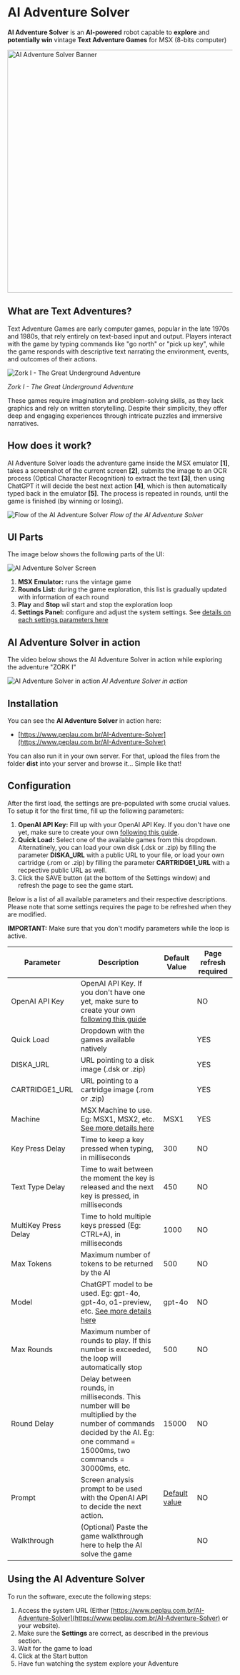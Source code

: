 # AI Adventure Solver

**AI Adventure Solver** is an **AI-powered** robot capable to **explore** and **potentially win** vintage **Text Adventure Games** for MSX (8-bits computer)

<img src="assets/AI-Adventure-Solver-Banner.webp" alt="AI Adventure Solver Banner" width="544">

## What are Text Adventures?

Text Adventure Games are early computer games, popular in the late 1970s and 1980s, that rely entirely on text-based input and output. Players interact with the game by typing commands like "go north" or "pick up key", while the game responds with descriptive text narrating the environment, events, and outcomes of their actions. 

![Zork I - The Great Underground Adventure](assets/Zork%20I%20-%20The%20Great%20Underground%20Empire%20(Infocom,%201982)%20(3).png "Zork I - The Great Underground Adventure")

*Zork I - The Great Underground Adventure*

These games require imagination and problem-solving skills, as they lack graphics and rely on written storytelling. Despite their simplicity, they offer deep and engaging experiences through intricate puzzles and immersive narratives.

## How does it work?

AI Adventure Solver loads the adventure game inside the MSX emulator **[1]**, takes a screenshot of the current screen **[2]**, submits the image to an OCR process (Optical Character Recognition) to extract the text **[3]**, then using ChatGPT it will decide the best next action **[4]**, which is then automatically typed back in the emulator **[5]**. The process is repeated in rounds, until the game is finished (by winning or losing).

![Flow of the AI Adventure Solver](assets/AI-Adventure-Solver-Flow.png "Flow of the AI Adventure Solver")
*Flow of the AI Adventure Solver*

## UI Parts

The image below shows the following parts of the UI:

![AI Adventure Solver Screen](assets/AI-Adventure-Solver-Screens.png "AI Adventure Solver Screen")

1. **MSX Emulator:** runs the vintage game
2. **Rounds List:** during the game exploration, this list is gradually updated with information of each round
3. **Play** and **Stop** wil start and stop the exploration loop
4. **Settings Panel:** configure and adjust the system settings. See [details on each settings parameters here](#configuration)

## AI Adventure Solver in action

The video below shows the AI Adventure Solver in action while exploring the adventure "ZORK I"

![AI Adventure Solver in action](assets/AI-Adventure-Solver-Working.gif "AI Adventure Solver in action")
*AI Adventure Solver in action*

## Installation

You can see the **AI Adventure Solver** in action here:

* [https://www.peplau.com.br/AI-Adventure-Solver](https://www.peplau.com.br/AI-Adventure-Solver)

You can also run it in your own server. For that, upload the files from the folder **dist** into your server and browse it... Simple like that!

## Configuration

After the first load, the settings are pre-populated with some crucial values. To setup it for the first time, fill up the following parameters:

1. **OpenAI API Key:** Fill up with your OpenAI API Key. If you don't have one yet, make sure to create your own [following this guide](CreatingAPIKey.md).
2. **Quick Load:** Select one of the available games from this dropdown. Alternatinely, you can load your own disk (.dsk or .zip) by filling the parameter **DISKA_URL** with a public URL to your file, or load your own cartridge (.rom or .zip) by filling the parameter **CARTRIDGE1_URL** with a recpective public URL as well.
3. Click the SAVE button (at the bottom of the Settings window) and refresh the page to see the game start.

Below is a list of all available parameters and their respective descriptions. Please note that some settings requires the page to be refreshed when they are modified.

**IMPORTANT:** Make sure that you don't modify parameters while the loop is active.

| Parameter | Description | Default Value | Page refresh required |
| --- | --- | --- | --- |
| OpenAI API Key | OpenAI API Key. If you don't have one yet, make sure to create your own [following this guide](CreatingAPIKey.md) |  | NO |
| Quick Load | Dropdown with the games available natively |  | YES |
| DISKA_URL | URL pointing to a disk image (.dsk or .zip) |  | YES |
| CARTRIDGE1_URL | URL pointing to a cartridge image (.rom or .zip) |  | YES |
| Machine | MSX Machine to use. Eg: MSX1, MSX2, etc. [See more details here](https://github.com/ppeccin/WebMSX?tab=readme-ov-file#choosing-a-machine) | MSX1 | YES |
| Key Press Delay | Time to keep a key pressed when typing, in milliseconds | 300 | NO |
| Text Type Delay | Time to wait between the moment the key is released and the next key is pressed, in milliseconds | 450 | NO |
| MultiKey Press Delay | Time to hold multiple keys pressed (Eg: CTRL+A), in milliseconds | 1000 | NO |
| Max Tokens | Maximum number of tokens to be returned by the AI | 500 | NO |
| Model | ChatGPT model to be used. Eg: gpt-4o, gpt-4o, o1-preview, etc. [See more details here](https://platform.openai.com/docs/models) | gpt-4o | NO |
| Max Rounds | Maximum number of rounds to play. If this number is exceeded, the loop will automatically stop | 500 | NO |
| Round Delay | Delay between rounds, in milliseconds. This number will be multiplied by the number of commands decided by the AI. Eg: one command = 15000ms, two commands = 30000ms, etc. | 15000 | NO |
| Prompt | Screen analysis prompt to be used with the OpenAI API to decide the next action. | [Default value](dist/defaultPrompt.js) | NO |
| Walkthrough | (Optional) Paste the game walkthrough here to help the AI solve the game |  | NO |

## Using the AI Adventure Solver

To run the software, execute the following steps:

1. Access the system URL (Either [https://www.peplau.com.br/AI-Adventure-Solver](https://www.peplau.com.br/AI-Adventure-Solver) or your website).
2. Make sure the **Settings** are correct, as described in the previous section.
3. Wait for the game to load
4. Click at the Start button
5. Have fun watching the system explore your Adventure

